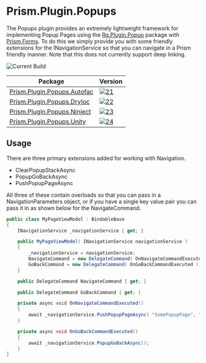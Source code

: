 # Prism.Plugin.Popups

The Popups plugin provides an extremely lightweight framework for implementing Popup Pages using the [Rg.Plugin.Popup][1] package with [Prism.Forms][2]. To do this we simply provide you with some friendly extensions for the INavigationService so that you can navigate in a Prism friendly manner. Note that this does not currently support deep linking.

![Current Build][buildStatus]

| Package | Version |
| ------- | ------- |
| [Prism.Plugin.Popups.Autofac][11] | [![21]][11] |
| [Prism.Plugin.Popups.DryIoc][12] | [![22]][12] |
| [Prism.Plugin.Popups.Ninject][13] | [![23]][13] |
| [Prism.Plugin.Popups.Unity][14] | [![24]][14] |


## Usage

There are three primary extensions added for working with Navigation.

   * ClearPopupStackAsync
   * PopupGoBackAsync
   * PushPopupPageAsync

 All three of these contain overloads so that you can pass in a NavigationParameters object, or if you have a single key value pair you can pass it in as shown below for the NavigateCommand.

```cs
public class MyPageViewModel : BindableBase
{
	INavigationService _navigationService { get; }

	public MyPageViewModel( INavigationService navigationService )
	{
		_navigationService = navigationService;
		NavigateCommand = new DelegateCommand( OnNavigateCommandExecuted );
		GoBackCommand = new DelegateCommand( OnGoBackCommandExecuted );
	}

	public DelegateCommand NavigateCommand { get; }

	public DelegateCommand GoBackCommand { get; }

	private async void OnNavigateCommandExecuted()
	{
		await _navigationService.PushPopupPageAsync( "SomePopupPage", "message", "hello from MyPage" );
	}

	private async void OnGoBackCommandExecuted()
	{
		await _navigationService.PopupGoBackAsync();
	}
}
```


[1]: https://github.com/rotorgames/Rg.Plugins.Popup
[2]: https://github.com/PrismLibrary/Prism

[11]: https://www.nuget.org/packages/Prism.Plugin.Popups.Autofac
[12]: https://www.nuget.org/packages/Prism.Plugin.Popups.DryIoc
[13]: https://www.nuget.org/packages/Prism.Plugin.Popups.Ninject
[14]: https://www.nuget.org/packages/Prism.Plugin.Popups.Unity

[21]: https://img.shields.io/nuget/vpre/Prism.Plugin.Popups.Autofac.svg
[22]: https://img.shields.io/nuget/vpre/Prism.Plugin.Popups.DryIoc.svg
[23]: https://img.shields.io/nuget/vpre/Prism.Plugin.Popups.Ninject.svg
[24]: https://img.shields.io/nuget/vpre/Prism.Plugin.Popups.Unity.svg

[buildStatus]: https://avantipoint.visualstudio.com/_apis/public/build/definitions/9ae3c52d-a8d5-4184-b4fe-94f6625d7f93/10/badge
